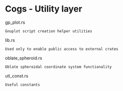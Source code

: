 # Cogs - Utility layer

gp\_plot.rs
```
Gnuplot script creation helper utilities
```

lib.rs
```
Used only to enable public access to external crates
```

oblate\_spheroid.rs
```
Oblate spheroidal coordinate system functionality
```

utl\_const.rs
```
Useful constants
```

